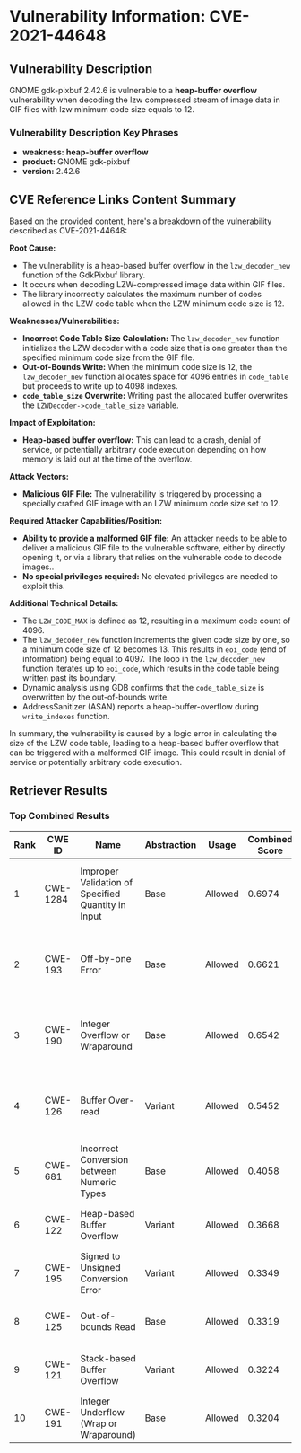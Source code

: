 # Vulnerability Information: CVE-2021-44648

## Vulnerability Description
GNOME gdk-pixbuf 2.42.6 is vulnerable to a **heap-buffer overflow** vulnerability when decoding the lzw compressed stream of image data in GIF files with lzw minimum code size equals to 12.

### Vulnerability Description Key Phrases
- **weakness:** **heap-buffer overflow**
- **product:** GNOME gdk-pixbuf
- **version:** 2.42.6

## CVE Reference Links Content Summary
Based on the provided content, here's a breakdown of the vulnerability described as CVE-2021-44648:

**Root Cause:**

*   The vulnerability is a heap-based buffer overflow in the `lzw_decoder_new` function of the GdkPixbuf library.
*   It occurs when decoding LZW-compressed image data within GIF files.
*   The library incorrectly calculates the maximum number of codes allowed in the LZW code table when the LZW minimum code size is 12.

**Weaknesses/Vulnerabilities:**

*   **Incorrect Code Table Size Calculation:** The `lzw_decoder_new` function initializes the LZW decoder with a code size that is one greater than the specified minimum code size from the GIF file.
*   **Out-of-Bounds Write:** When the minimum code size is 12, the `lzw_decoder_new` function allocates space for 4096 entries in `code_table` but proceeds to write up to 4098 indexes.
*   **`code_table_size` Overwrite:** Writing past the allocated buffer overwrites the `LZWDecoder->code_table_size` variable.

**Impact of Exploitation:**

*   **Heap-based buffer overflow:** This can lead to a crash, denial of service, or potentially arbitrary code execution depending on how memory is laid out at the time of the overflow.

**Attack Vectors:**

*   **Malicious GIF File:** The vulnerability is triggered by processing a specially crafted GIF image with an LZW minimum code size set to 12.

**Required Attacker Capabilities/Position:**

*   **Ability to provide a malformed GIF file:** An attacker needs to be able to deliver a malicious GIF file to the vulnerable software, either by directly opening it, or via a library that relies on the vulnerable code to decode images..
*   **No special privileges required:** No elevated privileges are needed to exploit this.

**Additional Technical Details:**

*   The `LZW_CODE_MAX` is defined as 12, resulting in a maximum code count of 4096.
*   The `lzw_decoder_new` function increments the given code size by one, so a minimum code size of 12 becomes 13. This results in `eoi_code` (end of information) being equal to 4097. The loop in the `lzw_decoder_new` function iterates up to `eoi_code`, which results in the code table being written past its boundary.
*   Dynamic analysis using GDB confirms that the `code_table_size` is overwritten by the out-of-bounds write.
*   AddressSanitizer (ASAN) reports a heap-buffer-overflow during `write_indexes` function.

In summary, the vulnerability is caused by a logic error in calculating the size of the LZW code table, leading to a heap-based buffer overflow that can be triggered with a malformed GIF image. This could result in denial of service or potentially arbitrary code execution.

## Retriever Results

### Top Combined Results

| Rank | CWE ID | Name | Abstraction | Usage | Combined Score | Retrievers | Individual Scores |
|------|--------|------|-------------|-------|---------------|------------|-------------------|
| 1 | CWE-1284 | Improper Validation of Specified Quantity in Input | Base | Allowed | 0.6974 | dense, sparse, graph | dense: 0.490, sparse: 0.165, graph: 1.000 |
| 2 | CWE-193 | Off-by-one Error | Base | Allowed | 0.6621 | dense, sparse, graph | dense: 0.480, sparse: 0.169, graph: 0.910 |
| 3 | CWE-190 | Integer Overflow or Wraparound | Base | Allowed | 0.6542 | dense, sparse, graph | dense: 0.532, sparse: 0.205, graph: 0.757 |
| 4 | CWE-126 | Buffer Over-read | Variant | Allowed | 0.5452 | dense, sparse, graph | dense: 0.540, sparse: 0.158, graph: 0.644 |
| 5 | CWE-681 | Incorrect Conversion between Numeric Types | Base | Allowed | 0.4058 | sparse, graph | sparse: 0.166, graph: 0.870 |
| 6 | CWE-122 | Heap-based Buffer Overflow | Variant | Allowed | 0.3668 | dense, sparse | dense: 0.577, sparse: 0.190 |
| 7 | CWE-195 | Signed to Unsigned Conversion Error | Variant | Allowed | 0.3349 | sparse, graph | sparse: 0.145, graph: 0.783 |
| 8 | CWE-125 | Out-of-bounds Read | Base | Allowed | 0.3319 | dense, sparse | dense: 0.503, sparse: 0.140 |
| 9 | CWE-121 | Stack-based Buffer Overflow | Variant | Allowed | 0.3224 | dense, sparse | dense: 0.527, sparse: 0.149 |
| 10 | CWE-191 | Integer Underflow (Wrap or Wraparound) | Base | Allowed | 0.3204 | dense, sparse | dense: 0.466, sparse: 0.152 |

